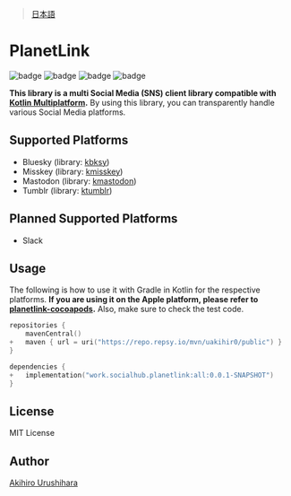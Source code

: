> [日本語](./docs/README_ja.md)

# PlanetLink

![badge][badge-js]
![badge][badge-jvm]
![badge][badge-ios]
![badge][badge-mac]

**This library is a multi Social Media (SNS) client library compatible with [Kotlin Multiplatform](https://kotlinlang.org/docs/multiplatform.html).**
By using this library, you can transparently handle various Social Media platforms.

## Supported Platforms

- Bluesky (library: [kbksy](https://github.com/uakihir0/kbsky))
- Misskey (library: [kmisskey](https://github.com/uakihir0/kmisskey))
- Mastodon (library: [kmastodon](https://github.com/uakihir0/kmastodon))
- Tumblr (library: [ktumblr](https://github.com/uakihir0/ktumblr))

## Planned Supported Platforms

- Slack

## Usage

The following is how to use it with Gradle in Kotlin for the respective platforms. **If you are using it on the Apple platform, please refer to [planetlink-cocoapods](https://github.com/uakihir0/planetlink-cocoapods).** Also, make sure to check the test code.

```kotlin:build.gradle.kts
repositories {
    mavenCentral()
+   maven { url = uri("https://repo.repsy.io/mvn/uakihir0/public") }
}

dependencies {
+   implementation("work.socialhub.planetlink:all:0.0.1-SNAPSHOT")
}
```

## License

MIT License

## Author

[Akihiro Urushihara](https://github.com/uakihir0)

[badge-android]: http://img.shields.io/badge/-android-6EDB8D.svg
[badge-android-native]: http://img.shields.io/badge/support-[AndroidNative]-6EDB8D.svg
[badge-wearos]: http://img.shields.io/badge/-wearos-8ECDA0.svg
[badge-jvm]: http://img.shields.io/badge/-jvm-DB413D.svg
[badge-js]: http://img.shields.io/badge/-js-F8DB5D.svg
[badge-js-ir]: https://img.shields.io/badge/support-[IR]-AAC4E0.svg
[badge-nodejs]: https://img.shields.io/badge/-nodejs-68a063.svg
[badge-linux]: http://img.shields.io/badge/-linux-2D3F6C.svg
[badge-windows]: http://img.shields.io/badge/-windows-4D76CD.svg
[badge-wasm]: https://img.shields.io/badge/-wasm-624FE8.svg
[badge-apple-silicon]: http://img.shields.io/badge/support-[AppleSilicon]-43BBFF.svg
[badge-ios]: http://img.shields.io/badge/-ios-CDCDCD.svg
[badge-mac]: http://img.shields.io/badge/-macos-111111.svg
[badge-watchos]: http://img.shields.io/badge/-watchos-C0C0C0.svg
[badge-tvos]: http://img.shields.io/badge/-tvos-808080.svg